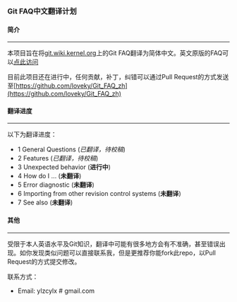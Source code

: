### Git FAQ中文翻译计划 ###

#### 简介 ####
_____________________
本项目旨在将[git.wiki.kernel.org](https://git.wiki.kernel.org)上的Git FAQ翻译为简体中文。英文原版的FAQ可以[点此访问](https://git.wiki.kernel.org/index.php/GitFaq)   

目前此项目还在进行中，任何贡献，补丁，纠错可以通过Pull Request的方式发送至[https://github.com/loveky/Git_FAQ_zh](https://github.com/loveky/Git_FAQ_zh)

#### 翻译进度 ####
_____________________
以下为翻译进度：

- 1 General Questions (_已翻译，待校稿_)
- 2 Features (_已翻译，待校稿_)
- 3 Unexpected behavior (__进行中__)
- 4 How do I ... (__未翻译__)
- 5 Error diagnostic (__未翻译__)
- 6 Importing from other revision control systems (__未翻译__)
- 7 See also (__未翻译__)

#### 其他 ####
_____________________
受限于本人英语水平及Git知识，翻译中可能有很多地方会有不准确，甚至错误出现。如你发现类似问题可以直接联系我，但是更推荐你能fork此repo，以Pull Request的方式提交修改。

联系方式：

- Email: ylzcylx # gmail.com